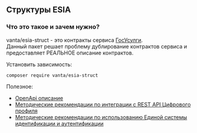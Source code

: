 ## Структуры ESIA


### Что это такое и зачем нужно?

vanta/esia-struct - это контракты сервиса [ГосУсулги](https://partners.gosuslugi.ru/catalog/esia).
<br>
Данный пакет решает проблему дублирование контрактов сервиса и предоставляет РЕАЛЬНОЕ описание контрактов.

Установить зависимость:
```shell
composer require vanta/esia-struct
```


Полезное:
- [OpenApi описание](https://github.com/VantaFinance/esia-struct/blob/main/openapi.json)
- [Методические рекомендации по интеграции с REST API Цифрового профиля](https://digital.gov.ru/ru/documents/7166/)
- [Методические рекомендации по использованию Единой системы идентификации и аутентификации](https://digital.gov.ru/ru/documents/6186/)
